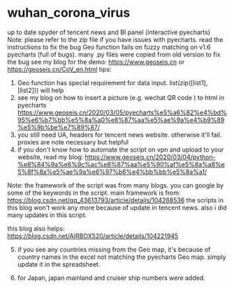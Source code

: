 # wuhan_corona_virus
up to date spyder of tencent news and BI panel (interactive pyecharts)
Note: please refer to the zip file if you have issues with pyecharts. read the instructions to fix the bug
Geo function fails on fuzzy matching on v1.6 pyecharts (full of bugs). many .py files were copied from old version to fix the bug
see my blog for the demo: https://www.geoseis.cn or https://geoseis.cn/CoV_en.html
tips:
1. Geo function has special requirement for data input. list(zip([list1], [list2])) will help
2. see my blog on how to insert a picture (e.g. wechat QR code ) to html in pyecharts https://www.geoseis.cn/2020/03/05/pyecharts%e5%a6%82%e4%bd%95%e6%b7%bb%e5%8a%a0%e8%87%aa%e5%ae%9a%e4%b9%89%e5%9b%be%e7%89%87/
3. you still need UA, headers for tencent news website. otherwise it'll fail. proxies are note necessary but helpful
4. if you don't know how to automate the script on vpn and upload to your website, read my blog:
https://www.geoseis.cn/2020/03/04/python-%e8%84%9a%e6%9c%ac%e8%87%aa%e5%90%af%e5%8a%a8%e5%8f%8a%e5%ae%9a%e6%97%b6%e4%bb%bb%e5%8a%a1/

Note: the framework of the script was from many blogs. you can google by some of the keywords in the script. main framework is from:
https://blog.csdn.net/qq_43613793/article/details/104268536
the scripts in this blog won't work any more because of update in tencent news. also i did many updates in this script. 

this blog also helps:
https://blog.csdn.net/AIRBOX520/article/details/104221945

5. if you see any countries missing from the Geo map, it's because of country names in the excel not matching the pyecharts Geo map. simply update it in the spreadsheet.

6. for Japan, japan mainland and cruiser ship numbers were added.

